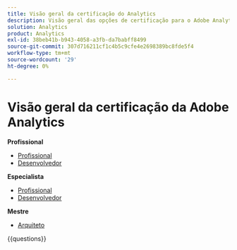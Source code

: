 ```yaml
---
title: Visão geral da certificação do Analytics
description: Visão geral das opções de certificação para o Adobe Analytics
solution: Analytics
product: Analytics
exl-id: 38beb41b-b943-4058-a3fb-da7babff8499
source-git-commit: 307d716211cf1c4b5c9cfe4e2698389bc8fde5f4
workflow-type: tm+mt
source-wordcount: '29'
ht-degree: 0%

---
```


# Visão geral da certificação da Adobe Analytics

**Profissional**

* [Profissional](https://certification.adobe.com/certification/analytics-business-practitioner-professional) <!--AD0-E212-->
* [Desenvolvedor](https://certification.adobe.com/certification/adobe-analytics-developer-professional) <!--AD0-E213-->

**Especialista**

* [Profissional](https://certification.adobe.com/certification/analytics-business-practitioner-expert) <!--AD0-E208-->
* [Desenvolvedor](https://certification.adobe.com/certification/developer-expert) <!--AD0-E209-->

**Mestre**

* [Arquiteto](https://certification.adobe.com/certification/architect-master) <!--AD0-E207-->

{{questions}}

